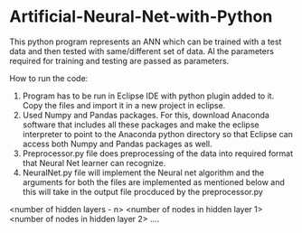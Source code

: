 # Artificial-Neural-Net-with-Python
This python program represents an ANN which can be trained with a test data and then tested with same/different set of data. Al the parameters required for training and testing are passed as parameters.

How to run the code:
1. Program has to be run in Eclipse IDE with python plugin added to it. Copy the files and import it in a new project in eclipse.
2. Used Numpy and Pandas packages. For this, download Anaconda software that includes all these packages and make the eclipse interpreter to point to the Anaconda python directory so that Eclipse can access both Numpy and Pandas packages as well.
3. Preprocessor.py file does preprocessing of the data into required format that Neural Net learner can recognize.
4. NeuralNet.py file will implement the Neural net algorithm and the arguments for both the files are implemented as mentioned below and this will take in the output file procduced by the preprocessor.py

<training data path> <testing data path> <error tolerance> <number of hidden layers - n> <number of nodes in hidden layer 1> <number of nodes in hidden layer 2> .... <number of nodes in hidden layer n>


